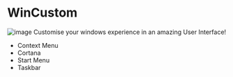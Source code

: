 # WinCustom
![image](https://i.ibb.co/F8xFT5j/unknown.png)
Customise your windows experience in an amazing User Interface!
- Context Menu
- Cortana
- Start Menu
- Taskbar
